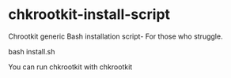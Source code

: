 # chkrootkit-install-script
Chrootkit generic Bash installation script-
For those who struggle.

bash install.sh

You can run chkrootkit with chkrootkit
